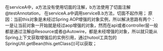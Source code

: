 在serviceA中，a方法没有使用切面的注解，b方法使用了切面注解@testAnnotation，
在serviceA.a中调用serviceB.b方法，切面不起作用；
原因：当前this对象是未经过Spring AOP增强的对象实例，所以解决思路有两个：
一是让当前对象一开始就是经过aop增强的对象，然而在api或者controller层一般都是通过注解@Resource或者@Autowire，都是未经增强的对象，所以就只能从Spring上下文获取增强后的实例引用，通过hutool工具包的SpringUtil.getBean(this.getClass())可以获取；